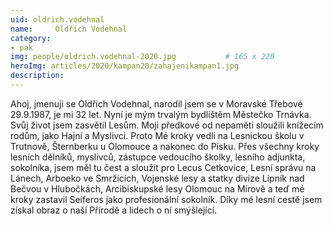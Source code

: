 ```yaml
---
uid: oldrich.vodehnal
name:     Oldřich Vodehnal	
category:                 
- pak
img: people/oldrich.vodehnal-2020.jpg           # 165 x 220
heroImg: articles/2020/kampan20/zahajenikampan1.jpg
description: 
---
```

Ahoj, jmenuji se Oldřich Vodehnal, narodil jsem se v Moravské Třebové 29.9.1987, 
je mi 32 let. Nyní je mým trvalým bydlištěm Městečko Trnávka. Svůj život 
jsem zasvětil Lesům. Moji předkové od nepaměti sloužili knížecím rodům, 
jako Hajní a Myslivci. Proto Mé kroky vedli na Lesnickou školu v Trutnově, 
Šternberku u Olomouce a nakonec do Písku. Přes všechny kroky lesních dělníků, 
myslivců, zástupce vedoucího školky, lesního adjunkta, sokolníka, jsem měl 
tu čest a sloužit pro Lecus Cetkovice, Lesní správu na Lánech, Arboeko 
ve Smržicích, Vojenské lesy a statky divize Lipník nad Bečvou v Hlubočkách, 
Arcibiskupské lesy Olomouc na Mírově a teď mé kroky zastavil Seiferos 
jako profesionální sokolník. Díky mé lesní cestě jsem získal obraz o naší 
Přírodě a lidech o ní smýšlející. 
